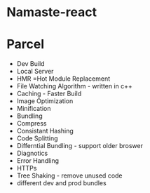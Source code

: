 # Namaste-react

# Parcel
- Dev Build
- Local Server
- HMR =Hot Module Replacement
- File Watching Algorithm - written in c++
- Caching - Faster Build
- Image Optimization
- Minification
- Bundling
- Compress
- Consistant Hashing
- Code Splitting
- Differntial Bundling - support older broswer
- Diagnotics
- Error Handling
- HTTPs
- Tree Shaking - remove unused code
- different dev and prod bundles
